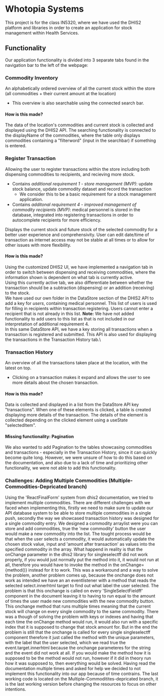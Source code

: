 # Whotopia Systems

This project is for the class IN5320, where we have used the DHIS2 platform and libraries in order to create an application for stock management within Health Services.

## Functionality

Our application functionality is divided into 3 separate tabs found in the navigation bar to the left of the webpage:

### Commodity Inventory

An alphabetically ordered overview of all the current stock within the store (all commodities + their current amount at the location)

- This overview is also searchable using the connected search bar.

#### How is this made?

The data of the location's commodities and current stock is collected and displayed using the DHIS2 API. The searching functionality is connected to the displayName of the commodities, where the table only displays commodities containing a "filterword" (input in the searchbar) if something is entered.

### Register Transaction

Allowing the user to register transactions within the store including both dispensing commodities to recipients, and recieving more stock.

- Contains _additional requirement 1 - store management (MVP)_: update stock balance, update commodity dataset and record the transaction
  - We consider this to be a basic requirement for a stock management application.
- Contains _additonal requirement 4 - improved management of commodity recipients (MVP)_: medical personnel is stored in the database, integrated into registering transactions in order to autocomplete recipients for more efficiency.

Displays the current stock and future stock of the selected commodity for a better user experience and comprehensivity.
User can edit date/time of transaction as internet access may not be stable at all times or to allow for other issues with more flexibility.

#### How is this made?

Using the customized DHIS2 UI, we have implemented a navigation tab in order to switch between dispensing and receiving commodities, where the information shown is dependent on what tab is currently active.\
Using this currently active tab, we also differentiate between whether the transaction should be a subtraction (dispensing) or an addition (receiving) to the stock.\
We have used our own folder in the DataStore section of the DHIS2 API to add a key for _users_, containing medical personnel. This list of users is used for filling in recipients within transaction registering. Users cannot enter a recipient that is not already in this list. **Note:** We have not added functionality to add users to this list as that is not included in our interpretation of additional requirement 4.\
In this same DataStore API, we have a key storing all transactions when a transaction is registered and submitted. This API is also used for displaying the transactions in the Transaction History tab.\

### Transaction History

An overview of all the transactions taken place at the location, with the latest on top.

- Clicking on a transaction makes it expand and allows the user to see more details about the chosen transaction.

#### How is this made?

Data is collected and displayed in a list from the DataStore API key "transactions". When one of these elements is clicked, a table is created displaying more details of the transaction. The details of the element is collected depending on the clicked element using a useState "selectedItem".

#### Missing functionality: Pagination
We also wanted to add Pagination to the tables showcasing commodities and transactions - especially in the Transaction History, since it can quickly become quite long. However, we were unsure of how to do this based on the <Pagination> documentation, and also due to a lack of time and prioritizing other functionality, we were not able to add this functionality. 

### Challenges: Adding Multiple Commodities (Multiple-Commodities-Depricated branch)

Using the 'ReactFinalForm' system from dhis2 documentation, we tried to implement multiple commodities. There are different challenges with we faced when implementing this, firstly we need to make sure to update our API database system to be able to store multiple commodities in a single push, secondly the way we showcased transaction history was designed for a single commodity entry. We designed a commodity arraylist were you can store and add commodities, true the 'new commodity' button the user would make a new commodity into the list. The tought process would be that when the user selects a commodity, it would automatically update the chosen stock value, input and 'amount after transaction' as values into the specified commodity in the array. What happend in reality is that the onChange parameter in the dhis2 library for singleselectff did not work properly, if you would just normally put the method into it, it would not run at all, therefore you would have to invoke the method in the onChange={method()} instead for it to work. This was a workaround and a way to solve the problem, another problem comes up, because the onchange does not work as intended we have an an eventlistener with a method that reads the selected select.innerhtml target to find out what label the user selected. The problem is that this onchange is called on every 'SingleSelectFieldff' component in the document leaving it to having to run equal to the amount of times the user made new commodities with the new commodity button. This onchange method that runs multiple times meaning that the current stock will change on every single commodity to the same commodity. There was a though of solving the problem with keys or indexes and having that each time the onChange method would run, it would also run with a specific index that it is supposed to change that stock amount for. But in the end the problem is still that the onchange is called for every single singleselectff component therefore it just called the method with the unique parameters, with the label that the user selected, which we read true the event.target.innerhtml because the onchange parameteres for the string and the event did not work at all. If you would make the method how it is supposed to be the method would not run, however if it did in theory run how it was supposed to, then everything would be solved. Having read the documentation multiple times and asked for help we decided to not implement this functionality into our app because of time contrains. The last working code is located on the Multiple-Commoditites-depricated branch, it is the last working version before changing the resources to focus on other intentions.
